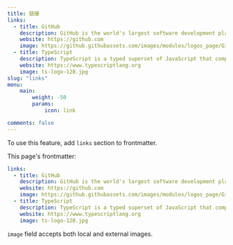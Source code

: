 ```yaml
---
title: 链接
links:
  - title: GitHub
    description: GitHub is the world's largest software development platform.
    website: https://github.com
    image: https://github.githubassets.com/images/modules/logos_page/GitHub-Mark.png
  - title: TypeScript
    description: TypeScript is a typed superset of JavaScript that compiles to plain JavaScript.
    website: https://www.typescriptlang.org
    image: ts-logo-128.jpg
slug: "links"
menu:
    main: 
        weight: -50
        params:
            icon: link

comments: false
---
```


To use this feature, add `links` section to frontmatter.

This page's frontmatter:

```yaml
links:
  - title: GitHub
    description: GitHub is the world's largest software development platform.
    website: https://github.com
    image: https://github.githubassets.com/images/modules/logos_page/GitHub-Mark.png
  - title: TypeScript
    description: TypeScript is a typed superset of JavaScript that compiles to plain JavaScript.
    website: https://www.typescriptlang.org
    image: ts-logo-128.jpg
```

`image` field accepts both local and external images.